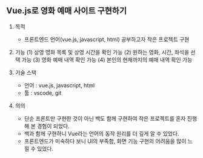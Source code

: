 ## Vue.js로 영화 예매 사이트 구현하기


1. 목적
   - 프론트엔드 언어(vue.js, javascript, html) 공부하고자 작은 프로젝트 구현


2. 기능
    (1) 상영 영화 목록 및 상영 시간을 확인 가능
    (2) 원하는 영화, 시간, 좌석을 선택 가능
    (3) 영화 예매 내역 확인 가능
    (4) 본인의 현재까지의 예매 내역 확인 가능
    
    
3. 기술 스택
   - 언어 : vue.js, javascript, html
   - 툴 : vscode, git


4. 의의
   - 단순 프론트만 구현한 것이 아닌 백도 함께 구현하여 작은 프로젝트를 혼자 진행해 본 경험이 되었다.
   - 백과 함께 구현하니 Vue라는 언어의 동작 원리를 더 깊게 알 수 있었다.
   - 프론트엔드가 미숙하다 보니 UI의 부족함, 화면 기능 구현의 어려움을 많이 느낄 수 있었다.
